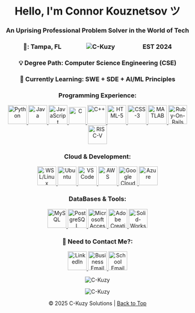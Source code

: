 <!-- Welcome to the C-Kuzy/README.md file! Feel free to use any of the code I have below!-->

<!DOCTYPE <html>
<html lang = "en" data-darkreader-mode = "dynamic" data-darkreader="dark" injected = "true">
<a id = "readme-top"></a>
<!-- Introduction Line w/ Impactful & Professional Statement-->
  <h1 align = "center"> <strong>Hello, I'm Connor Kouznetsov ツ</strong></h1>
  <h3 align = "center"> <strong>An Uprising Professional Problem Solver in the World of Tech</strong></h3>

  <!-- Basic Information: Geographic Location, -->
  <p>
    <h3 align = "center">
      <a> 
        <strong>📡: Tampa, FL</strong>
         &nbsp; &nbsp; &nbsp; &nbsp; &nbsp; &nbsp; &nbsp; &nbsp;
        <img src="https://komarev.com/ghpvc/?username=C-Kuzy&label=Profile%20views&color=0e75b6&style=flat" alt = "C-Kuzy" /> <!-- DONT FORGET TO ADD "C-Kuzy" to the 'username'-->
         &nbsp; &nbsp; &nbsp; &nbsp; &nbsp; &nbsp; &nbsp; &nbsp; &nbsp;
        <strong> EST 2024 </strong>
      </a>
    </h3>
  </p>

  <h3 align = "center"> 💡 Degree Path: Computer Science Engineering (CSE)</h3>

  <h3 align = "center"> 🔧 Currently Learning: <strong>SWE + SDE + AI/ML Principles</strong> </h3>

  <!-- Displays Programming Experience w/ Icons & Links-->
  <h3 align = "center"> <strong>Programming Experience:</strong> </h3>
  <p align = "center"> 
    <a href = "https://www.python.org/" target = "_blank" rel = "noreferrer"> 
      <img src = "https://cdn4.iconfinder.com/data/icons/logos-and-brands/512/267_Python_logo-64.png" 
        alt = "Python" width = "50" height = "50" /> </a> 
    <a href = "https://www.java.com/en" target = "_blank" rel = "noreferrer"> 
      <img src = "https://cdn4.iconfinder.com/data/icons/logos-and-brands/512/181_Java_logo_logos-64.png" 
        alt = "Java" width = "50" height = "50" /> </a>
    <a href = "https://www.javascript.com/" target = "_blank" rel = "noreferrer"> 
      <img src = "https://cdn4.iconfinder.com/data/icons/logos-and-brands/512/187_Js_logo_logos-64.png" 
        alt = "JavaScript" width = "50" height = "50" /> </a>
    <a href = "https://www.c-language.org/" target = "_blank" rel = "noreferrer"> 
      <img src = "https://uxwing.com/wp-content/themes/uxwing/download/brands-and-social-media/c-program-icon.png" 
        alt = "C" width = "45" height = "45" /> </a> 
    <a href = "https://www.learncpp.com/" target = "_blank" rel = "noreferrer"> 
      <img src = "https://cdn4.iconfinder.com/data/icons/logos-brands-in-colors/404/c_logo-64.png" 
        alt = "C++" width = "50" height = "50" /> </a>
    <a href = "https://www.w3.org/" target = "_blank" rel = "noreferrer"> 
      <img src = "https://cdn1.iconfinder.com/data/icons/logotypes/32/badge-html-5-64.png" 
        alt = "HTML-5" width = "50" height = "50" /> </a>
    <a href = "https://developer.mozilla.org/en-US/docs/Web/CSS" target = "_blank" rel = "noreferrer"> 
      <img src = "https://cdn1.iconfinder.com/data/icons/logotypes/32/badge-css-3-64.png" 
        alt = "CSS-3" width = "50" height = "50" /> </a>
    <a href = "https://www.mathworks.com/products/matlab.html" target = "_blank" rel = "noreferrer"> 
      <img src = "https://cdn0.iconfinder.com/data/icons/3d-infographic-3/64/4.Area_Chart.png" 
        alt = "MATLAB" width = "50" height = "50" /> </a>
    <a href = "https://rubyonrails.org/" target = "_blank" rel = "noreferrer"> 
      <img src = "https://cdn0.iconfinder.com/data/icons/long-shadow-web-icons/512/ruby-64.png" 
        alt = "Ruby-On-Rails" width = "50" height = "50" /> </a>
    <a href = "https://riscv.org/" target = "_blank" rel = "noreferrer"> 
      <img src = "https://images.icon-icons.com/2148/PNG/512/risc_v_icon_132051.png" 
        alt = "RISC-V" width = "50" height = "50" /> </a>
  </p>

  <!-- Displays My Preferred Cloud and Development Experience w/ Icons & Links-->
  <h3 align = "center"><strong>Cloud & Development:</strong></h3>
  <p align = "center"> 
    <a href = "https://learn.microsoft.com/en-us/windows/wsl/install" target = "_blank" rel = "noreferrer"> 
      <img src = "https://cdn3.iconfinder.com/data/icons/logos-brands-3/24/logo_brand_brands_logos_linux-64.png" 
        alt = "WSL/Linux" width = "50" height = "50" /> </a>
    <a href = "https://ubuntu.com/" target = "_blank" rel = "noreferrer"> 
      <img src = "https://cdn3.iconfinder.com/data/icons/logos-brands-3/24/logo_brand_brands_logos_ubuntu-64.png" 
        alt = "Ubuntu" width = "50" height = "50" /> </a>
    <a href = "https://code.visualstudio.com/" target = "_blank" rel = "noreferrer"> 
      <img src = "https://img.icons8.com/?size=64&id=i19Ns28h30P4&format=png" 
        alt = "VS Code" width = "50" height = "50" /> </a>
    <a href = "https://aws.amazon.com/" target = "_blank" rel = "noreferrer"> 
      <img src = "https://cdn2.iconfinder.com/data/icons/social-flat-buttons-3/512/aws-64.png" 
        alt = "AWS" width = "50" height = "50" /> </a>
    <a href = "https://cloud.google.com/" target = "_blank" rel = "noreferrer"> 
      <img src = "https://cdn1.iconfinder.com/data/icons/google-s-logo/150/Google_Icons-18-64.png" 
        alt = "Google Cloud" width = "50" height = "50" /> </a>
    <a href = "https://azure.microsoft.com/en-au" target = "_blank" rel = "noreferrer"> 
      <img src = "https://img.icons8.com/?size=48&id=VLKafOkk3sBX&format=png" 
        alt = "Azure" width = "50" height = "50" /> </a>
  </p>

  <!-- Displays My Preferred Cloud and Development Experience w/ Icons & Links-->
  <h3 align = "center"><strong>DataBases & Tools:</strong></h3>
  <p align = "center"> 
    <a href = "https://www.mysql.com/" target = "_blank" rel = "noreferrer"> 
      <img src = "https://cdn1.iconfinder.com/data/icons/programing-development-8/24/mysql_logo-64.png" 
        alt = "MySQL" width = "50" height = "50" /> </a>
    <a href = "https://www.java.com/en/" target = "_blank" rel = "noreferrer"> 
      <img src = "https://www.postgresql.org/media/img/about/press/elephant.png" 
        alt = "PostgreSQL" width = "50" height = "50" /> </a>
    <a href = "https://www.microsoft.com/en-us/microsoft-365/access" target = "_blank" rel = "noreferrer"> 
      <img src = "https://img.icons8.com/?size=48&id=JdOSrU3pawBf&format=png" 
        alt = "Microsoft Access" width = "50" height = "50" /> </a>
    <a href = "https://www.adobe.com/creativecloud.html" target = "_blank" rel = "noreferrer"> 
      <img src = "https://img.icons8.com/?size=80&id=LhbjjIkf1NFh&format=png" 
        alt = "Adobe Creative Cloud" width = "50" height = "50" /> </a>
    <a href = "https://www.solidworks.com/" target = "_blank" rel = "noreferrer"> 
      <img src = "https://img.icons8.com/?size=48&id=62397&format=png" 
        alt = "Solid-Works 3D Building Software" width = "50" height = "50" /> </a>
  </p>

  <h3 align = "center"><strong>📧 Need to Contact Me?: </strong></h3>
  <p align = "center">
    <a href = "https://www.linkedin.com/in/ckusf04/" target = "_blank" rel = "noreferrer"> 
      <img src = "https://cdn2.iconfinder.com/data/icons/social-media-2285/512/1_Linkedin_unofficial_colored_svg-64.png" 
        alt = "LinkedIn" width = "50" height = "50"/> </a>
    <a href = "mailto:c.kuzy92@gmail.com" target = "_blank" rel = "noreferrer"> 
      <img src = "https://cdn4.iconfinder.com/data/icons/logos-brands-in-colors/48/google-gmail-64.png" 
        alt = "Business Email" width = "50" height = "50"/> </a>
    <a href = "mailto:ckouznetsov@usf.edu" target = "_blank" rel = "noreferrer"> 
      <img src = "https://cdn4.iconfinder.com/data/icons/social-media-logos-6/512/74-outlook-64.png" 
        alt = "School Email" width = "50" height = "50"/> </a>
  </p>

  <p align = "center">
    <img src = "https://github-readme-stats.vercel.app/api/top-langs?username=C-Kuzy&show_icons=true&locale=en&layout=donut&theme=transparent&title_color=ff0000&text_color=ffffff&border_color=ff0000&cache_seconds=1800" 
      alt = "C-Kuzy" />
  </p>

  <p align = "center">
    <img src="https://github-readme-stats.vercel.app/api?username=C-Kuzy&show_icons=true&locale=en&theme=transparent&title_color=ff0000&text_color=ffffff&icon_color=ff0000&border_color=ff0000&cache_seconds=1800" 
      alt = "C-Kuzy" />
  </p>

  <footer>
    <p align="center" text-sm>
      © 2025 C-Kuzy Solutions |
      <a href="#readme-top" class="back-to-top-btn"> Back to Top </a>
    </p>
  </footer>
</html>

<!--- C-Kuzy/C-Kuzy is my ✨ special ✨ repository with a `README.md` file which on my GitHub profile. You can click the Preview link to view any changes. --->

